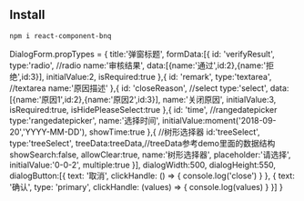 ## Install

```
npm i react-component-bnq
```

DialogForm.propTypes = {
    title:'弹窗标题',
    formData:[{
        id: 'verifyResult',
        type:'radio',               //radio
        name:'审核结果',
        data:[{name:'通过',id:2},{name:'拒绝',id:3}],
        initialValue:2,
        isRequired:true
    },{
        id: 'remark',
        type:'textarea',            //textarea
        name:'原因描述'
    },{
        id: 'closeReason',          //select
        type:'select',
        data:[{name:'原因1',id:2},{name:'原因2',id:3}],
        name:'关闭原因',
        initialValue:3,
        isRequired:true,
        isHidePleaseSelect:true
    },{
        id: 'time',                 //rangedatepicker
        type:'rangedatepicker',
        name:'选择时间',
        initialValue:moment('2018-09-20','YYYY-MM-DD'),
        showTime:true
    },{                             //树形选择器
          id:'treeSelect',
          type:'treeSelect',
          treeData:treeData,//treeData参考demo里面的数据结构
          showSearch:false,
          allowClear:true,
          name:'树形选择器',
          placeholder:'请选择',
          initialValue:'0-0-2',
          multiple:true
      }],
    dialogWidth:500,
    dialogHeight:550,
    dialogButton:[{
        text: '取消',
        clickHandle: () => {
                console.log('close')
            }
        },
        {
            text: '确认',
            type: 'primary',
            clickHandle: (values) => {
                console.log(values)
            }
        }]
}

